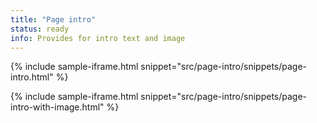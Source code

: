 ```yaml
---
title: "Page intro"
status: ready
info: Provides for intro text and image
---
```


{% include sample-iframe.html snippet="src/page-intro/snippets/page-intro.html" %}

{% include sample-iframe.html snippet="src/page-intro/snippets/page-intro-with-image.html" %}
